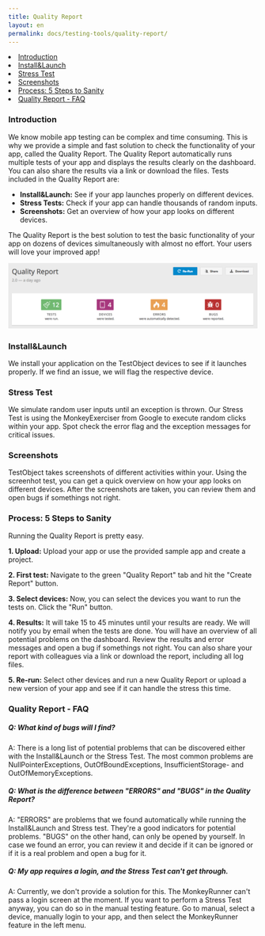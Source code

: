 ```yaml
---
title: Quality Report
layout: en
permalink: docs/testing-tools/quality-report/
---
```


<li><a href="#introduction">Introduction</a></li>
<li><a href="#install-launch">Install&Launch</a></li>
<li><a href="#stress-test">Stress Test</a></li>
<li><a href="#screenshot">Screenshots</a></li>
<li><a href="#process-5-steps-to-sanity">Process: 5 Steps to Sanity</a></li>
<li><a href="#faq">Quality Report - FAQ</a></li>

<h3 id="introduction">Introduction</h3>
We know mobile app testing can be complex and time consuming. This is why we provide a simple and fast solution to check the functionality of your app, called the Quality Report. The Quality Report automatically runs multiple tests of your app and displays the results clearly on the dashboard. You can also share the results via a link or download the files. Tests included in the Quality Report are:

<ul> 
<li> <b>Install&Launch:</b> See if your app launches properly on different devices.</li>
<li> <b>Stress Tests:</b> Check if your app can handle thousands of random inputs.</li>
<li> <b>Screenshots:</b> Get an overview of how your app looks on different devices.</li>
</ul>

The Quality Report is the best solution to test the basic functionality of your app on dozens of devices simultaneously with almost no effort. Your users will love your improved app!

<img class="left shadow" src="/img/tools/quality-report/results_quality-report.png" alt="Dashboard Quality Report">

<h3 id="install-launch">Install&Launch</h3>
We install your application on the TestObject devices to see if it launches properly. If we find an issue, we will flag the respective device.

<h3 id="stress-test">Stress Test</h3>
We simulate random user inputs until an exception is thrown. Our Stress Test is using the MonkeyExerciser from Google to execute random clicks within your app. Spot check the error flag and the exception messages for critical issues. 

<h3 id="screenshots">Screenshots</h3>
TestObject takes screenshots of different activities within your. Using the screenhot test, you can get a quick overview on how your app looks on different devices. After the screenshots are taken, you can review them and open bugs if somethings not right. 

<h3 id="process-5-steps-to-sanity">Process: 5 Steps to Sanity</h3>
Running the Quality Report is pretty easy.

<b>1. Upload:</b> Upload your app or use the provided sample app and create a project.

<b>2. First test:</b> Navigate to the green "Quality Report" tab and hit the "Create Report" button.

<b>3. Select devices:</b> Now, you can select the devices you want to run the tests on. Click the "Run" button.

<b>4. Results:</b> It will take 15 to 45 minutes until your results are ready. We will notify you by email when the tests are done. You will have an overview of all potential problems on the dashboard. Review the results and error messages and open a bug if somethings not right. You can also share your report with colleagues via a link or download the report, including all log files.

<b>5. Re-run:</b> Select other devices and run a new Quality Report or upload a new version of your app and see if it can handle the stress this time.

<h3 id="faq">Quality Report - FAQ</h3>
<p>
<h5> Q: What kind of bugs will I find?</h5> 
A: There is a long list of potential problems that can be discovered either with the Install&Launch or the Stress Test. The most common problems are NullPointerExceptions, OutOfBoundExceptions, InsufficientStorage- and OutOfMemoryExceptions. 
</p>

<h5> Q: What is the difference between "ERRORS" and "BUGS" in the Quality Report?</h5> 
A: "ERRORS" are problems that we found automatically while running the Install&Launch and Stress test. They're a good indicators for potential problems. "BUGS" on the other hand, can only be opened by yourself. In case we found an error, you can review it and decide if it can be ignored or if it is a real problem and open a bug for it. 

<h5>Q: My app requires a login, and the Stress Test can't get through.</h5>
A: Currently, we don't provide a solution for this. The MonkeyRunner can't pass a login screen at the moment. If you want to perform a Stress Test anyway, you can do so in the manual testing feature. Go to manual, select a device, manually login to your app, and then select the MonkeyRunner feature in the left menu. 





